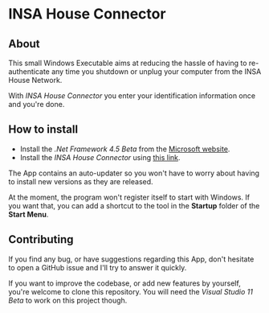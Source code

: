 # INSA House Connector

## About

This small Windows Executable aims at reducing the hassle of having to re-authenticate any time you shutdown or unplug your computer from the INSA House Network.

With _INSA House Connector_ you enter your identification information once and you're done.

## How to install

- Install the _.Net Framework 4.5 Beta_ from the [Microsoft website](http://www.microsoft.com/download/en/details.aspx?id=28978).
- Install the _INSA House Connector_ using [this link](http://update.quentez.com/reslogin/setup.exe).

The App contains an auto-updater so you won't have to worry about having to install new versions as they are released.

At the moment, the program won't register itself to start with Windows. If you want that, you can add a shortcut to the tool in the **Startup** folder of the **Start Menu**.

## Contributing

If you find any bug, or have suggestions regarding this App, don't hesitate to open a GitHub issue and I'll try to answer it quickly.

If you want to improve the codebase, or add new features by yourself, you're welcome to clone this repository. You will need the _Visual Studio 11 Beta_ to work on this project though.